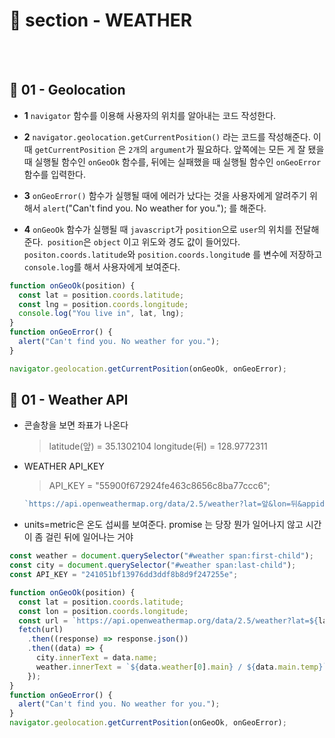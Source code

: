 # 📝 section - WEATHER
<br>
<br>

 
## 📍 01 - Geolocation

* **1** `navigator` 함수를 이용해 사용자의 위치를 알아내는 코드 작성한다.

* **2** `navigator.geolocation.getCurrentPosition()` 라는 코드를 작성해준다. 이때 `getCurrentPosition` 은 `2개`의 `argument`가 필요하다. 앞쪽에는 모든 게 잘 됐을 때 실행될 함수인 `onGeoOk` 함수를, 뒤에는 실패했을 때 실행될 함수인 `onGeoError` 함수를 입력한다.

* **3** `onGeoError()` 함수가 실행될 때에 에러가 났다는 것을 사용자에게 알려주기 위해서 `alert`("Can't find you. No weather for you."); 를 해준다.

* **4** `onGeoOk` 함수가 실행될 때 `javascript`가 `position`으로 `user`의 위치를 전달해준다.` position`은 `object` 이고 위도와 경도 값이 들어있다. `positon.coords.latitude`와 `position.coords.longitud`e 를 변수에 저장하고 `console.log`를 해서 사용자에게 보여준다.


```javascript
function onGeoOk(position) {
  const lat = position.coords.latitude;
  const lng = position.coords.longitude;
  console.log("You live in", lat, lng);
}
function onGeoError() {
  alert("Can't find you. No weather for you.");
}

navigator.geolocation.getCurrentPosition(onGeoOk, onGeoError);
```


## 📍 01 - Weather API 

* 콘솔창을 보면 좌표가 나온다
    > latitude(앞) = 35.1302104
    > longitude(뒤) = 128.9772311

* WEATHER API_KEY
    > API_KEY = "55900f672924fe463c8656c8ba77ccc6";

    ```javascript
    `https://api.openweathermap.org/data/2.5/weather?lat=앞&lon=뒤&appid=API_KEY&units=metric`;
    ```

* units=metric은 온도 섭씨를 보여준다. promise 는 당장 뭔가 일어나지 않고 시간이 좀 걸린 뒤에 일어나는 거야



```javascript
const weather = document.querySelector("#weather span:first-child");
const city = document.querySelector("#weather span:last-child");
const API_KEY = "241051bf13976dd3ddf8b8d9f247255e";

function onGeoOk(position) {
  const lat = position.coords.latitude;
  const lon = position.coords.longitude;
  const url = `https://api.openweathermap.org/data/2.5/weather?lat=${lat}&lon=${lon}&appid=${API_KEY}&units=metric`;
  fetch(url)
    .then((response) => response.json())
    .then((data) => {
      city.innerText = data.name;
      weather.innerText = `${data.weather[0].main} / ${data.main.temp}`;
    });
}
function onGeoError() {
  alert("Can't find you. No weather for you.");
}
navigator.geolocation.getCurrentPosition(onGeoOk, onGeoError);
```